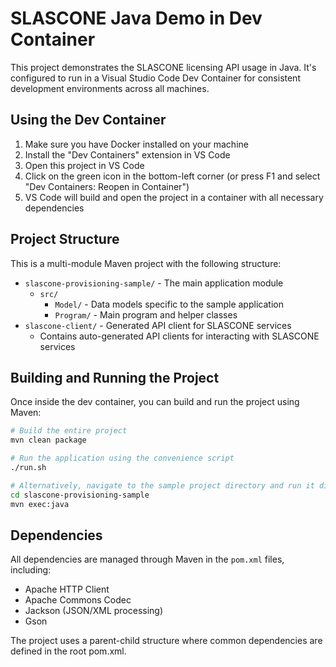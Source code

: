 # SLASCONE Java Demo in Dev Container

This project demonstrates the SLASCONE licensing API usage in Java. It's configured to run in a Visual Studio Code Dev Container for consistent development environments across all machines.

## Using the Dev Container

1. Make sure you have Docker installed on your machine
2. Install the "Dev Containers" extension in VS Code
3. Open this project in VS Code
4. Click on the green icon in the bottom-left corner (or press F1 and select "Dev Containers: Reopen in Container")
5. VS Code will build and open the project in a container with all necessary dependencies

## Project Structure

This is a multi-module Maven project with the following structure:

- `slascone-provisioning-sample/` - The main application module
  - `src/`
    - `Model/` - Data models specific to the sample application
    - `Program/` - Main program and helper classes
- `slascone-client/` - Generated API client for SLASCONE services
  - Contains auto-generated API clients for interacting with SLASCONE services

## Building and Running the Project

Once inside the dev container, you can build and run the project using Maven:

```bash
# Build the entire project
mvn clean package

# Run the application using the convenience script
./run.sh

# Alternatively, navigate to the sample project directory and run it directly
cd slascone-provisioning-sample
mvn exec:java
```

## Dependencies

All dependencies are managed through Maven in the `pom.xml` files, including:
- Apache HTTP Client
- Apache Commons Codec
- Jackson (JSON/XML processing)
- Gson

The project uses a parent-child structure where common dependencies are defined in the root pom.xml.
